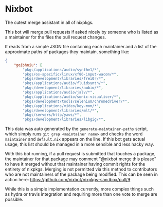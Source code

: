 Nixbot
======

The cutest merge assistant in all of nixpkgs.

This bot will merge pull requests if asked nicely by someone who is listed as a
maintainer for the files the pull request changes.

It reads from a simple JSON file containing each maintainer and a list of the
approximate paths of packages they maintain, something like:

```json
{
    "goibhniu": [
        "pkgs/applications/audio/synthv1/*",
        "pkgs/os-specific/linux/xf86-input-wacom/*",
        "pkgs/development/libraries/frei0r/*",
        "pkgs/applications/audio/fluidsynth/*",
        "pkgs/development/libraries/aubio/*",
        "pkgs/applications/audio/jalv/*",
        "pkgs/applications/audio/sonic-visualiser/*",
        "pkgs/development/tools/selenium/chromedriver/*",
        "pkgs/applications/video/key-mon/*",
        "pkgs/development/libraries/mlt/*",
        "pkgs/servers/http/yaws/*",
        "pkgs/development/libraries/libgig/*",
```

This data was auto generated by the `generate-maintainer-paths` script, which
simply runs `git grep <maintainer name>` and checks the word `maintainer` and
`default.nix` appears on the line. If this bot gets actual usage, this list
should be managed in a more sensible and less hacky way.

With this bot running, if a pull request is submitted that touches a package,
the maintainer for that package may comment "@nixbot merge this please" to have
it merged without that maintainer having commit rights for the entirety of
nixpkgs. Merging is not permitted via this method to contributors who are not
maintainers of the package being modified. This can be seen in action here:
https://github.com/nixbot/nixpkgs-sandbox/pull/9


While this is a simple implementation currently, more complex things such as
hydra or travis integration and requiring more than one vote to merge are
possible.
